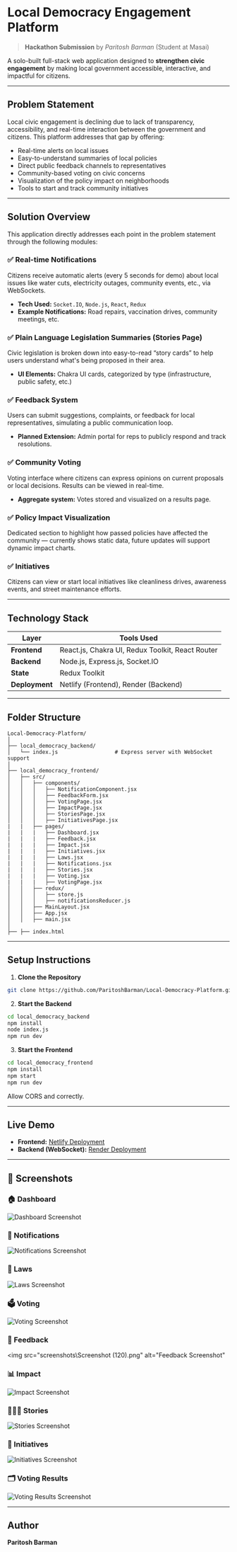 
# Local Democracy Engagement Platform

> **Hackathon Submission** by *Paritosh Barman* (Student at Masai)

A solo-built full-stack web application designed to **strengthen civic engagement** by making local government accessible, interactive, and impactful for citizens.

---

## Problem Statement

Local civic engagement is declining due to lack of transparency, accessibility, and real-time interaction between the government and citizens. This platform addresses that gap by offering:

- Real-time alerts on local issues
- Easy-to-understand summaries of local policies
- Direct public feedback channels to representatives
- Community-based voting on civic concerns
- Visualization of the policy impact on neighborhoods
- Tools to start and track community initiatives

---

## Solution Overview

This application directly addresses each point in the problem statement through the following modules:

### ✅ Real-time Notifications  
Citizens receive automatic alerts (every 5 seconds for demo) about local issues like water cuts, electricity outages, community events, etc., via WebSockets.

- **Tech Used:** `Socket.IO`, `Node.js`, `React`, `Redux`
- **Example Notifications:** Road repairs, vaccination drives, community meetings, etc.

### ✅ Plain Language Legislation Summaries (Stories Page)  
Civic legislation is broken down into easy-to-read “story cards” to help users understand what's being proposed in their area.

- **UI Elements:** Chakra UI cards, categorized by type (infrastructure, public safety, etc.)

### ✅ Feedback System  
Users can submit suggestions, complaints, or feedback for local representatives, simulating a public communication loop.

- **Planned Extension:** Admin portal for reps to publicly respond and track resolutions.

### ✅ Community Voting  
Voting interface where citizens can express opinions on current proposals or local decisions. Results can be viewed in real-time.

- **Aggregate system:** Votes stored and visualized on a results page.

### ✅ Policy Impact Visualization  
Dedicated section to highlight how passed policies have affected the community — currently shows static data, future updates will support dynamic impact charts.

### ✅ Initiatives  
Citizens can view or start local initiatives like cleanliness drives, awareness events, and street maintenance efforts.

---

## Technology Stack

| Layer        | Tools Used                                                                 |
|--------------|----------------------------------------------------------------------------|
| **Frontend** | React.js, Chakra UI, Redux Toolkit, React Router                     |
| **Backend**  | Node.js, Express.js, Socket.IO                                             |
| **State**    | Redux Toolkit                                                              |
| **Deployment** | Netlify (Frontend), Render (Backend)                                   |

---

## Folder Structure

```
Local-Democracy-Platform/
│
├── local_democracy_backend/
│   └── index.js                  # Express server with WebSocket support
│
├── local_democracy_frontend/
│   ├── src/
│   │   ├── components/
│   │   │   ├── NotificationComponent.jsx
│   │   │   ├── FeedbackForm.jsx
│   │   │   ├── VotingPage.jsx
│   │   │   ├── ImpactPage.jsx
│   │   │   ├── StoriesPage.jsx
│   │   │   ├── InitiativesPage.jsx
|   |   ├── pages/
|   |   |   ├── Dashboard.jsx
|   |   |   ├── Feedback.jsx
|   |   |   ├── Impact.jsx
|   |   |   ├── Initiatives.jsx
|   |   |   ├── Laws.jsx
|   |   |   ├── Notifications.jsx
|   |   |   ├── Stories.jsx
|   |   |   ├── Voting.jsx
|   |   |   ├── VotingPage.jsx
│   │   ├── redux/
│   │   │   ├── store.js
│   │   │   ├── notificationsReducer.js
│   │   ├── MainLayout.jsx
│   │   ├── App.jsx
│   │   ├── main.jsx
│
├── ├── index.html

```

---

## Setup Instructions

1. **Clone the Repository**

```bash
git clone https://github.com/ParitoshBarman/Local-Democracy-Platform.git

```

2. **Start the Backend**

```bash
cd local_democracy_backend
npm install
node index.js
npm run dev
```

3. **Start the Frontend**

```bash
cd local_democracy_frontend
npm install
npm start
npm run dev
```

Allow CORS and correctly.

---

## Live Demo

- **Frontend:** [Netlify Deployment](https://local-democracy-platform.netlify.app)
- **Backend (WebSocket):** [Render Deployment](https://local-democracy-platform.onrender.com)

---

## 📸 Screenshots

### 🏠 Dashboard
<img src="screenshots\Screenshot (116).png" alt="Dashboard Screenshot">

### 🔔 Notifications
<img src="screenshots\Screenshot (117).png" alt="Notifications Screenshot">

### 📜 Laws
<img src="screenshots\Screenshot (118).png" alt="Laws Screenshot">

### 🗳️ Voting
<img src="screenshots\Screenshot (119).png" alt="Voting Screenshot">

### 💬 Feedback
<img src="screenshots\Screenshot (120).png" alt="Feedback Screenshot"

### 📊 Impact
<img src="screenshots\Screenshot (121).png" alt="Impact Screenshot">

### 🧑‍🤝‍🧑 Stories
<img src="screenshots\Screenshot (122).png" alt="Stories Screenshot">

### 🌱 Initiatives
<img src="screenshots\Screenshot (123).png" alt="Initiatives Screenshot">

### 🗂️ Voting Results
<img src="screenshots\Screenshot (124).png" alt="Voting Results Screenshot">


---

## Author

**Paritosh Barman**  

